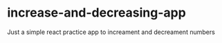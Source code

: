 # increase-and-decreasing-app
Just a simple react practice app to increament and decreament numbers
